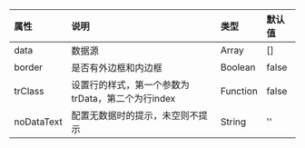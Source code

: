 | 属性           | 说明                       | 类型     |        默认值                                          |
|:--------------|:--------------------------|:--------|:-----------------------------------------------------|
| data          | 数据源  | Array  |        []              |
| border          | 是否有外边框和内边框  | Boolean  |       false             |
| trClass          | 设置行的样式，第一个参数为trData，第二个为行index  | Function  |       false             |
| noDataText          | 配置无数据时的提示，未空则不提示  | String  |       ''             |
